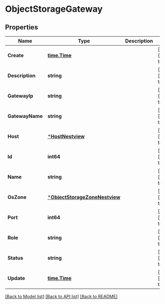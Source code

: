 # ObjectStorageGateway

## Properties
Name | Type | Description | Notes
------------ | ------------- | ------------- | -------------
**Create** | [**time.Time**](time.Time.md) |  | [optional] [default to null]
**Description** | **string** |  | [optional] [default to null]
**GatewayIp** | **string** |  | [optional] [default to null]
**GatewayName** | **string** |  | [optional] [default to null]
**Host** | [***HostNestview**](Host_Nestview.md) |  | [optional] [default to null]
**Id** | **int64** |  | [optional] [default to null]
**Name** | **string** |  | [optional] [default to null]
**OsZone** | [***ObjectStorageZoneNestview**](ObjectStorageZone_Nestview.md) |  | [optional] [default to null]
**Port** | **int64** |  | [optional] [default to null]
**Role** | **string** |  | [optional] [default to null]
**Status** | **string** |  | [optional] [default to null]
**Update** | [**time.Time**](time.Time.md) |  | [optional] [default to null]

[[Back to Model list]](../README.md#documentation-for-models) [[Back to API list]](../README.md#documentation-for-api-endpoints) [[Back to README]](../README.md)



